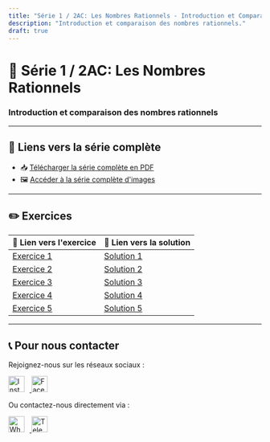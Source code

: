 ```yaml
---
title: "Série 1 / 2AC: Les Nombres Rationnels - Introduction et Comparaison"
description: "Introduction et comparaison des nombres rationnels."
draft: true
---
```


# 📘 **Série 1 / 2AC: Les Nombres Rationnels**

### Introduction et comparaison des nombres rationnels

---

## 🔗 **Liens vers la série complète**

- 📥 [Télécharger la série complète en PDF](https://drive.google.com/file/d/1TN7TpjKWVV9hx4tWZ17dj9d0h7avnZA5/view?usp=drive_link)
- 🖼️ [Accéder à la série complète d'images](https://t.me/c/2290950266/3)

---

## ✏️ **Exercices**

| 📄 **Lien vers l'exercice** | 🔑 **Lien vers la solution** |
|-----------------------------|------------------------------|
| [Exercice 1](#exercice1)     | [Solution 1](#solution1)     |
| [Exercice 2](#exercice2)     | [Solution 2](#solution2)     |
| [Exercice 3](#exercice3)     | [Solution 3](#solution3)     |
| [Exercice 4](#exercice4)     | [Solution 4](#solution4)     |
| [Exercice 5](#exercice5)     | [Solution 5](#solution5)     |

---

## 📞 **Pour nous contacter**

Rejoignez-nous sur les réseaux sociaux :

<div style="display: inline;">
  <a href="https://www.instagram.com/exercicesma">
    <img src="https://cdn-icons-png.flaticon.com/64/2111/2111463.png" alt="Instagram Icon" width="32px" style="margin-right: 10px;">
  </a>
  <a href="https://www.facebook.com/exercicesma">
    <img src="https://cdn-icons-png.flaticon.com/64/733/733547.png" alt="Facebook Icon" width="32px">
  </a>
</div>

Ou contactez-nous directement via :

<div style="display: inline;">
  <a href="https://wa.me/212600000000">
    <img src="https://cdn-icons-png.flaticon.com/64/733/733585.png" alt="WhatsApp Icon" width="32px" style="margin-right: 10px;">
  </a>
  <a href="https://t.me/exercicesma">
    <img src="https://cdn-icons-png.flaticon.com/64/2111/2111646.png" alt="Telegram Icon" width="32px">
  </a>
</div>

